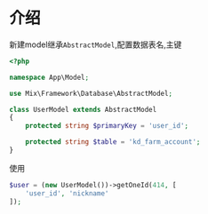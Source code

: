 # 介绍

新建model继承`AbstractModel`,配置数据表名,主键

```php
<?php

namespace App\Model;

use Mix\Framework\Database\AbstractModel;

class UserModel extends AbstractModel
{
    protected string $primaryKey = 'user_id';

    protected string $table = 'kd_farm_account';
}
```

使用

```php
$user = (new UserModel())->getOneId(414, [
    'user_id', 'nickname'
]);
```